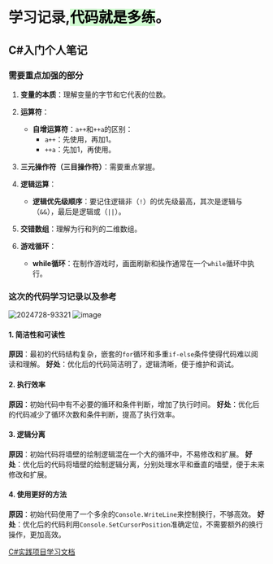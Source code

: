 # 学习记录,<mark style="background: #BBFABBA6;">代码就是多练</mark>。
## C#入门个人笔记
### 需要重点加强的部分

1. **变量的本质**：理解变量的字节和它代表的位数。
    
2. **运算符**：
    
    - **自增运算符**：`a++`和`++a`的区别：
        - `a++`：先使用，再加1。
        - `++a`：先加1，再使用。
3. **三元操作符（三目操作符）**：需要重点掌握。
    
4. **逻辑运算**：
    
    - **逻辑优先级顺序**：要记住逻辑非（`!`）的优先级最高，其次是逻辑与（`&&`），最后是逻辑或（`||`）。
5. **交错数组**：理解为行和列的二维数组。
    
6. **游戏循环**：
    
    - **while循环**：在制作游戏时，画面刷新和操作通常在一个`while`循环中执行。

### 这次的代码学习记录以及参考
  ![2024728-93321](https://github.com/user-attachments/assets/89d2eaea-2e88-4b31-89c7-62e484ff5f90)
![image](https://github.com/user-attachments/assets/30a140e8-14a2-428a-a314-23b69f657fb4)
#### 1. 简洁性和可读性

**原因**：最初的代码结构复杂，嵌套的`for`循环和多重`if-else`条件使得代码难以阅读和理解。 
**好处**：优化后的代码简洁明了，逻辑清晰，便于维护和调试。

#### 2. 执行效率

**原因**：初始代码中有不必要的循环和条件判断，增加了执行时间。 
**好处**：优化后的代码减少了循环次数和条件判断，提高了执行效率。

#### 3. 逻辑分离

**原因**：初始代码将墙壁的绘制逻辑混在一个大的循环中，不易修改和扩展。 
**好处**：优化后的代码将墙壁的绘制逻辑分离，分别处理水平和垂直的墙壁，便于未来修改和扩展。

#### 4. 使用更好的方法

**原因**：初始代码使用了一个多余的`Console.WriteLine`来控制换行，不够高效。 
**好处**：优化后的代码利用`Console.SetCursorPosition`准确定位，不需要额外的换行操作，更加高效。

[C#实践项目学习文档](https://github.com/davidcrybao/Csharp-LearnUnityBasics/blob/master/C%23%E5%AE%9E%E8%B7%B5%E9%A1%B9%E7%9B%AE%E6%80%9D%E8%80%83.md)

